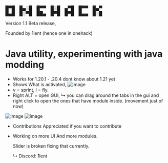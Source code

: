 
█▀█ █▄░█ █▀▀ █░█ ▄▀█ █▀▀ █▄▀  
█▄█ █░▀█ ██▄ █▀█ █▀█ █▄▄ █░█



Version 1.1 Beta release,


Founded by 1lent (hence one in onehack)

# Java utility, experimenting with java modding



- Works for 1.20.1 - .20.4 dont know about 1.21 yet
- Shows What is activated, ![image](https://github.com/1lent/Onehack/assets/128602359/2b9c62bb-15ef-47f6-9584-e530fdc0b62e)
- v = sprint, l = fly.
- Right ALT = open GUI,
   ↳  you can drag around the tabs in the gui and right click to open the ones that have module inside. (movement just of now)

![image](https://github.com/1lent/Onehack/assets/128602359/416491b3-5c48-4665-bfc4-855f8b13b7f2)
![image](https://github.com/1lent/Onehack/assets/128602359/7c1444ea-4763-4723-b160-4d97ec02ccda)








- Contributions Appreciated if you want to contribute
- Working on more UI And more modules.

  Slider is broken fixing that currently.

   ↳ Discord: 1lent
